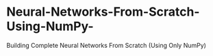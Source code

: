 # Neural-Networks-From-Scratch-Using-NumPy-
Building Complete Neural Networks From Scratch (Using Only NumPy)
